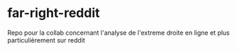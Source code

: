 # far-right-reddit
Repo pour la collab concernant l'analyse de l'extreme droite en ligne et plus particulièrement sur reddit
